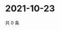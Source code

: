 # 2021-10-23

共 0 条

<!-- BEGIN WEIBO -->
<!-- 最后更新时间 Sat Oct 23 2021 15:10:57 GMT+0800 (China Standard Time) -->

<!-- END WEIBO -->
